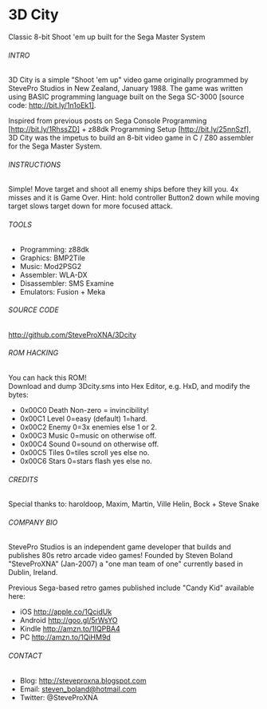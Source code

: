 # 3D City
Classic 8-bit Shoot 'em up built for the Sega Master System

###### INTRO
3D City is a simple "Shoot 'em up" video game originally programmed by StevePro Studios in New Zealand, January 1988.
The game was written using BASIC programming language built on the Sega SC-3000 [source code: http://bit.ly/1n1oEk1].

Inspired from previous posts on Sega Console Programming [http://bit.ly/1RhssZD] + z88dk Programming Setup [http://bit.ly/25nnSzf],
3D City was the impetus to build an 8-bit video game in C / Z80 assembler for the Sega Master System.


###### INSTRUCTIONS
Simple!	Move target and shoot all enemy ships before they kill you.  4x misses and it is Game Over.
Hint: 	hold controller Button2 down while moving target slows target down for more focused attack.


###### TOOLS
- Programming:	z88dk
- Graphics:		BMP2Tile
- Music:		Mod2PSG2
- Assembler:	WLA-DX
- Disassembler:	SMS Examine
- Emulators:	Fusion + Meka


###### SOURCE CODE
http://github.com/SteveProXNA/3Dcity


###### ROM HACKING
You can hack this ROM!  
Download and dump 3Dcity.sms into Hex Editor, e.g. HxD, and modify the bytes:

- 0x00C0	Death	Non-zero = invincibility!
- 0x00C1	Level	0=easy (default)  1=hard.
- 0x00C2	Enemy	0=3x enemies else 1 or 2.
- 0x00C3	Music	0=music on otherwise off.
- 0x00C4	Sound	0=sound on otherwise off.
- 0x00C5	Tiles	0=tiles scroll yes else no.
- 0x00C6	Stars	0=stars flash yes else no.


###### CREDITS
Special thanks to: 
haroldoop, Maxim, Martin, Ville Helin, Bock + Steve Snake


###### COMPANY BIO
StevePro Studios is an independent game developer that builds and publishes 80s retro arcade video games!
Founded by Steven Boland "SteveProXNA" (Jan-2007) a "one man team of one" currently based in Dublin, Ireland.

Previous Sega-based retro games published include "Candy Kid" available here:
- iOS		http://apple.co/1QcidUk
- Android	http://goo.gl/5rWsYO
- Kindle	http://amzn.to/1IQPBA4
- PC		http://amzn.to/1QiHM9d


###### CONTACT
- Blog:		http://steveproxna.blogspot.com
- Email:	steven_boland@hotmail.com
- Twitter:	@SteveProXNA
